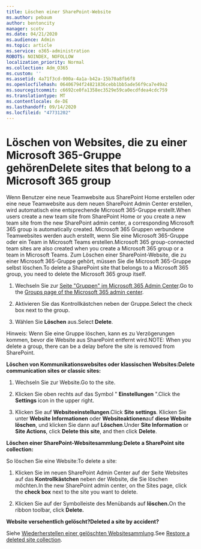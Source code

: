 ```yaml
---
title: Löschen einer SharePoint-Website
ms.author: pebaum
author: bentoncity
manager: scotv
ms.date: 04/21/2020
ms.audience: Admin
ms.topic: article
ms.service: o365-administration
ROBOTS: NOINDEX, NOFOLLOW
localization_priority: Normal
ms.collection: Adm_O365
ms.custom: ''
ms.assetid: 4a71f3cd-000a-4a1a-b42a-15b70a8fb6f8
ms.openlocfilehash: 06406794f24821836cebb1bb5ade56f9ca7e49a2
ms.sourcegitcommit: c6692ce0fa1358ec3529e59ca0ecdfdea4cdc759
ms.translationtype: MT
ms.contentlocale: de-DE
ms.lasthandoff: 09/14/2020
ms.locfileid: "47731202"
---
```

# <a name="delete-sites-that-belong-to-a-microsoft-365-group"></a><span data-ttu-id="ab9fe-102">Löschen von Websites, die zu einer Microsoft 365-Gruppe gehören</span><span class="sxs-lookup"><span data-stu-id="ab9fe-102">Delete sites that belong to a Microsoft 365 group</span></span>

<span data-ttu-id="ab9fe-103">Wenn Benutzer eine neue Teamwebsite aus SharePoint Home erstellen oder eine neue Teamwebsite aus dem neuen SharePoint Admin Center erstellen, wird automatisch eine entsprechende Microsoft 365-Gruppe erstellt.</span><span class="sxs-lookup"><span data-stu-id="ab9fe-103">When users create a new team site from SharePoint Home or you create a new team site from the new SharePoint admin center, a corresponding Microsoft 365 group is automatically created.</span></span> <span data-ttu-id="ab9fe-104">Microsoft 365 Gruppen verbundene Teamwebsites werden auch erstellt, wenn Sie eine Microsoft 365-Gruppe oder ein Team in Microsoft Teams erstellen.</span><span class="sxs-lookup"><span data-stu-id="ab9fe-104">Microsoft 365 group-connected team sites are also created when you create a Microsoft 365 group or a team in Microsoft Teams.</span></span> <span data-ttu-id="ab9fe-105">Zum Löschen einer SharePoint-Website, die zu einer Microsoft 365-Gruppe gehört, müssen Sie die Microsoft 365-Gruppe selbst löschen.</span><span class="sxs-lookup"><span data-stu-id="ab9fe-105">To delete a SharePoint site that belongs to a Microsoft 365 group, you need to delete the Microsoft 365 group itself.</span></span> 
  
1. <span data-ttu-id="ab9fe-106">Wechseln Sie zur [Seite "Gruppen" im Microsoft 365 Admin Center](https://portal.office.com/adminportal/home#/groups).</span><span class="sxs-lookup"><span data-stu-id="ab9fe-106">Go to the [Groups page of the Microsoft 365 admin center](https://portal.office.com/adminportal/home#/groups).</span></span>
    
2. <span data-ttu-id="ab9fe-107">Aktivieren Sie das Kontrollkästchen neben der Gruppe.</span><span class="sxs-lookup"><span data-stu-id="ab9fe-107">Select the check box next to the group.</span></span>
    
3. <span data-ttu-id="ab9fe-108">Wählen Sie **Löschen** aus.</span><span class="sxs-lookup"><span data-stu-id="ab9fe-108">Select **Delete**.</span></span>
    
<span data-ttu-id="ab9fe-109">Hinweis: Wenn Sie eine Gruppe löschen, kann es zu Verzögerungen kommen, bevor die Website aus SharePoint entfernt wird.</span><span class="sxs-lookup"><span data-stu-id="ab9fe-109">NOTE: When you delete a group, there can be a delay before the site is removed from SharePoint.</span></span>
  
<span data-ttu-id="ab9fe-110">**Löschen von Kommunikationswebsites oder klassischen Websites:**</span><span class="sxs-lookup"><span data-stu-id="ab9fe-110">**Delete communication sites or classic sites:**</span></span>

1. <span data-ttu-id="ab9fe-111">Wechseln Sie zur Website.</span><span class="sxs-lookup"><span data-stu-id="ab9fe-111">Go to the site.</span></span>
  
2. <span data-ttu-id="ab9fe-112">Klicken Sie oben rechts auf das Symbol " **Einstellungen** ".</span><span class="sxs-lookup"><span data-stu-id="ab9fe-112">Click the **Settings** icon in the upper right.</span></span> 
  
3. <span data-ttu-id="ab9fe-113">Klicken Sie auf **Websiteeinstellungen**.</span><span class="sxs-lookup"><span data-stu-id="ab9fe-113">Click **Site settings**.</span></span> <span data-ttu-id="ab9fe-114">Klicken Sie unter **Website Informationen** oder **Websiteaktionen**auf **diese Website löschen**, und klicken Sie dann auf **Löschen**.</span><span class="sxs-lookup"><span data-stu-id="ab9fe-114">Under **Site Information** or **Site Actions**, click **Delete this site**, and then click **Delete**.</span></span>
  
<span data-ttu-id="ab9fe-115">**Löschen einer SharePoint-Websitesammlung:**</span><span class="sxs-lookup"><span data-stu-id="ab9fe-115">**Delete a SharePoint site collection:**</span></span>

<span data-ttu-id="ab9fe-116">So löschen Sie eine Website:</span><span class="sxs-lookup"><span data-stu-id="ab9fe-116">To delete a site:</span></span>
  
1. <span data-ttu-id="ab9fe-117">Klicken Sie im neuen SharePoint Admin Center auf der Seite Websites auf das **Kontrollkästchen** neben der Website, die Sie löschen möchten.</span><span class="sxs-lookup"><span data-stu-id="ab9fe-117">In the new SharePoint admin center, on the Sites page, click the **check box** next to the site you want to delete.</span></span> 
    
2. <span data-ttu-id="ab9fe-118">Klicken Sie auf der Symbolleiste des Menübands auf **löschen.**</span><span class="sxs-lookup"><span data-stu-id="ab9fe-118">On the ribbon toolbar, click **Delete.**</span></span>
    
<span data-ttu-id="ab9fe-119">**Website versehentlich gelöscht?**</span><span class="sxs-lookup"><span data-stu-id="ab9fe-119">**Deleted a site by accident?**</span></span>

<span data-ttu-id="ab9fe-120">Siehe [Wiederherstellen einer gelöschten Websitesammlung](https://go.microsoft.com/fwlink/?linkid=867660).</span><span class="sxs-lookup"><span data-stu-id="ab9fe-120">See [Restore a deleted site collection](https://go.microsoft.com/fwlink/?linkid=867660).</span></span>
  

